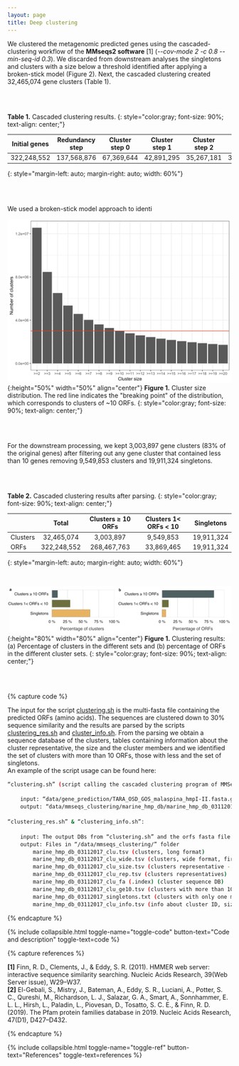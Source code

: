 ```yaml
---
layout: page
title: Deep clustering
---
```


We clustered the metagenomic predicted genes using the cascaded-clustering workflow of the **MMseqs2 software** [1] (*--cov-mode 2 -c 0.8 --min-seq-id 0.3*). We discarded from downstream analyses the singletons and clusters with a size below a threshold identified after applying a broken-stick model (Figure 2). Next, the cascaded clustering created 32,465,074 gene clusters (Table 1). 

<br />
<br />

**Table 1.** Cascaded clustering results. 
{: style="color:gray; font-size: 90%; text-align: center;"}     

| Initial genes | Redundancy step | Cluster step 0 | Cluster step 1 | Cluster step 2 | Cluster step 3 |
| :-----------: | :-------------: | :------------: | :------------: | :------------: | :------------: |
|  322,248,552  |   137,568,876   |   67,369,644   |   42,891,295   |   35,267,181   |   32,465,074   |
{: style="margin-left: auto; margin-right: auto; width: 60%"}

<br />
<br />

We used a broken-stick model approach to identi

![img/MG_cluster_size_threshold.png](img/MG_cluster_size_threshold.png#center){:height="50%" width="50%" align="center"} 
**Figure 1.** Cluster size distribution. The red line indicates the "breaking point" of the distribution, which corresponds to clusters of ~10 ORFs.
{: style="color:gray; font-size: 90%; text-align: center;"}  



<br />
<br />


For the downstream processing, we kept 3,003,897 gene clusters (83% of the original genes) after filtering out any gene cluster that contained less than 10 genes removing 9,549,853 clusters and 19,911,324 singletons.  


<br />
<br />

**Table 2.** Cascaded clustering results after parsing. 
{: style="color:gray; font-size: 90%; text-align: center;"}  

|          |    Total    | Clusters ≥ 10 ORFs | Clusters 1< ORFs < 10 | Singletons |
| -------- | :---------: | :----------------: | :-------------------: | :--------: |
| Clusters | 32,465,074  |     3,003,897      |       9,549,853       | 19,911,324 |
| ORFs     | 322,248,552 |    268,467,763     |      33,869,465       | 19,911,324 |
{: style="margin-left: auto; margin-right: auto; width: 60%"}


<br>

![MG_mmseqs_clustering_res.png](img/MG_mmseqs_clustering_res.png#center){:height="80%" width="80%" align="center"} 
**Figure 1.** Clustering results: (a) Percentage of clusters in the different sets and (b) percentage of ORFs in the different cluster sets.
{: style="color:gray; font-size: 90%; text-align: center;"}  






<br />
<br />

{% capture code %}

The input for the script [clustering.sh](scripts/MMseqs_clustering/clustering.sh) is the multi-fasta file containing the predicted ORFs (amino acids). The sequences are clustered down to 30% sequence similarity and the results are parsed by the scripts [clustering_res.sh](scripts/MMseqs_clustering/clustering_res.sh) and [cluster_info.sh](scripts/MMseqs_clustering/cluster_info.sh). From the parsing we obtain a sequence database of the clusters, tables containing information about the cluster representative, the size and the cluster members and we identified the set of clusters with more than 10 ORFs, those with less and the set of singletons. 
<br />
An example of the script usage can be found here:

```bash
“clustering.sh” (script calling the cascaded clustering program of MMSeqs2):

    input: “data/gene_prediction/TARA_OSD_GOS_malaspina_hmpI-II.fasta.gz”
    output: “data/mmseqs_clustering/marine_hmp_db/marine_hmp_db_03112017” & “/data/mmseqs_clustering/marine_hmp_db/marine_hmp_db_03112017_clu”

“clustering_res.sh” & “clustering_info.sh”:

    input: The output DBs from “clustering.sh” and the orfs fasta file
    output: Files in “/data/mmseqs_clustering/” folder
        marine_hmp_db_03112017_clu.tsv (clusters, long format)
        marine_hmp_db_03112017_clu_wide.tsv (clusters, wide format, first column = representative)
        marine_hmp_db_03112017_clu_size.tsv (clusters representative - size)
        marine_hmp_db_03112017_clu_rep.tsv (clusters representatives)
        marine_hmp_db_03112017_clu_fa (.index) (cluster sequence DB)
        marine_hmp_db_03112017_clu_ge10.tsv (clusters with more than 10 members)
        marine_hmp_db_03112017_singletons.txt (clusters with only one member)
        marine_hmp_db_03112017_clu_info.tsv (info about cluster ID, size, ORFs length)

```

{% endcapture %}

{% include collapsible.html toggle-name="toggle-code" button-text="Code and description" toggle-text=code %}

{% capture references %}

**[1]**	Finn, R. D., Clements, J., & Eddy, S. R. (2011). HMMER web server: interactive sequence similarity searching. Nucleic Acids Research, 39(Web Server issue), W29–W37.  
**[2]** El-Gebali, S., Mistry, J., Bateman, A., Eddy, S. R., Luciani, A., Potter, S. C., Qureshi, M., Richardson, L. J., Salazar, G. A., Smart, A., Sonnhammer, E. L. L., Hirsh, L., Paladin, L., Piovesan, D., Tosatto, S. C. E., & Finn, R. D. (2019). The Pfam protein families database in 2019. Nucleic Acids Research, 47(D1), D427–D432.  

{% endcapture %}

<p></p>
{% include collapsible.html toggle-name="toggle-ref" button-text="References" toggle-text=references %}
